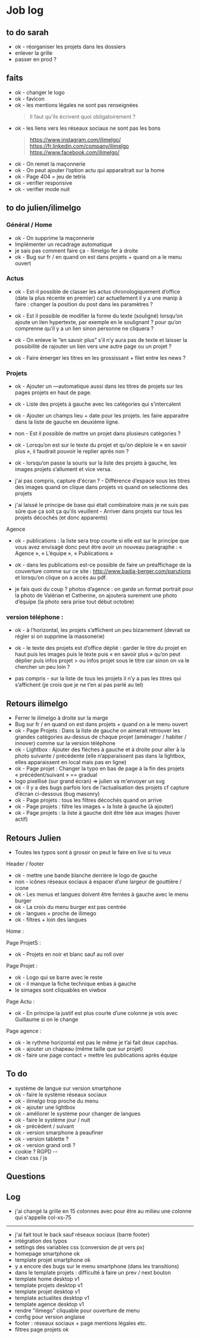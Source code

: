# Job log

## to do sarah
- ok - réorganiser les projets dans les dossiers
- enlever la grille
- passer en prod ?

## faits
- ok - changer le logo 
- ok - favicon 
- ok - les mentions légales ne sont pas renseignées 
  > Il faut qu’ils écrivent quoi obligatoirement ?
- ok - les liens vers les réseaux sociaux ne sont pas les bons 
  > https://www.instagram.com/ilimelgo/
  > https://fr.linkedin.com/company/ilimelgo 
  > https://www.facebook.com/ilimelgo/
- ok - On remet la maçonnerie
- ok - On peut ajouter l’option actu qui apparaitrait sur la home
- ok - Page 404 = jeu de tetris 
- ok - verifier responsive
- ok - verifier mode nuit

## to do julien/ilimelgo 

### Général / Home

- ok - On supprime la maçonnerie
- Implémenter un recadrage automatique 
- je sais pas comment faire ça - Ilimelgo fer à droite
- ok - Bug sur fr / en quand on est dans projets + quand on a le menu ouvert 

### Actus

- ok - Est-il possible de classer les actus chronologiquement d’office (date la plus récente en premier) car actuellement il y a une manip à faire : changer la position du post dans les paramètres ?

- ok - Est il possible de modifier la forme du texte (souligné) lorsqu’on ajoute un lien hypertexte, par exemple en le soulignant ? pour qu’on comprenne qu’il y a un lien sinon personne ne cliquera ?

- ok - On enleve le “en savoir plus” s’il n’y aura pas de texte et laisser la possibilité de rajouter un lien vers une autre page ou un projet ? 

- ok - Faire émerger les titres en les grossissant + filet entre les news ?


### Projets

- ok - Ajouter un —automatique aussi dans les titres de projets sur les pages projets en haut de page.

- ok - Liste des projets à gauche avec les catégories qui s'intercalent

- ok - Ajouter un champs lieu + date pour les projets. les faire apparaitre dans la liste de gauche en deuxième ligne.

- non - Est il possible de mettre un projet dans plusieurs catégories ?

- ok - Lorsqu’on est sur le texte du projet et qu’on déploie le « en savoir plus », il faudrait pouvoir le replier après non ? 

- ok - lorsqu’on passe la souris sur la liste des projets à gauche, les images projets s’allument et vice versa.

- j'ai pas compris, capture d'écran ? - Différence d’espace sous les titres des images quand on clique dans projets vs quand on selectionne des projets

- j'ai laissé le principe de base qui était combinatoire mais je ne suis pas sûre que ça soit ça qu'ils veuillent - Arriver dans projets sur tous les projets décochés (et donc apparents)


Agence

- ok - publications : la liste sera trop courte si elle est sur le principe que vous avez envisagé donc peut être avoir un nouveau paragraphe : « Agence », « L’équipe », « Publications »

- ok - dans les publications est-ce possible de faire un préaffichage de la couverture comme sur ce site : http://www.badia-berger.com/parutions
et lorsqu’on clique on a accès au pdf.

- je fais quoi du coup ? photos d’agence : on garde un format portrait pour la photo de Valérian et Catherine, on ajoutera surement une photo d’équipe (la photo sera prise tout début octobre)


### version téléphone :

- ok - à l’horizontal, les projets s’affichent un peu bizarrement (devrait se régler si on supprime la massonerie)

- ok - le texte des projets est d’office déplié : garder le titre du projet en haut puis les images puis le texte puis « en savoir plus » qu’on peut déplier puis infos projet > ou infos projet sous le titre car sinon on va le chercher un peu loin ?

- pas compris - sur la liste de tous les projets il n’y a pas les titres qui s’affichent (je crois que je ne t’en ai pas parlé au tel)

## Retours ilimelgo
- Ferrer le ilimelgo à droite sur la marge 
- Bug sur fr / en quand on est dans projets + quand on a le menu ouvert 
- ok - Page Projets : Dans la liste de gauche on aimerait retrouver les grandes catégories au-dessus de chaque projet (aménager / habiter / innover) comme sur la version téléphone
- ok - Lightbox : Ajouter des flèches à gauche et à droite pour aller à la photo suivante / précédente (elle n’apparaissent pas dans la lightbox, elles apparaissent en local mais pas en ligne)
- ok - Page projet : Changer la typo en bas de page à la fin des projets « précédent/suivant » == gradual 
- logo pixellisé (sur grand écran) => julien va m'envoyer un svg
- ok - Il y a des bugs parfois lors de l’actualisation des projets cf capture d’écran ci-dessous (bug masonry)
- ok - Page projets : tous les filtres décochés quand on arrive 
- ok - Page projets : filtre les images + la liste à gauche (à ajouter)
- ok - Page projets : la liste à gauche doit être liée aux images (hover actif)


## Retours Julien 
- Toutes les typos sont à grossir on peut le faire en live si tu veux

Header / footer
- ok - mettre une bande blanche derrière le logo de gauche
- non - icônes réseaux sociaux à espacer d’une largeur de gouttière / icone
- ok - Les menus et langues doivent être ferrées à gauche avec le menu burger
- ok - La croix du menu burger est pas centrée
- ok - langues + proche de ilimego
- ok - filtres + loin des langues

Home : 


Page ProjetS : 
- ok - Projets en noir et blanc sauf au roll over

Page Projet :
- ok - Logo qui se barre avec le reste
- ok - il manque la fiche technique enbas à gauche
- le simages sont cliquables en viwbox


Page Actu :
- ok - En principe la justif est plus courte d’une colonne je vois avec Guillaume si on le change

Page agence :
- ok - le rythme horizontal est pas le même je t’ai fait deux capchas.
- ok - ajouter un chapeau (même taille que sur projet)
- ok - faire une page contact + mettre les publications après équipe 


## To do 
- système de langue sur version smartphone 
- ok - faire le système réseaux sociaux
- ok - ilimelgo trop proche du menu 
- ok - ajouter une lightbox
- ok - améliorer le système pour changer de langues
- ok - faire le système jour / nuit
- ok - précédent / suivant
- ok - version smarphone à peaufiner
- ok - version tablette ?
- ok - version grand ordi ?
- cookie ? RGPD -- 
- clean css / js

## Questions


## Log
- j'ai changé la grille en 15 colonnes avec pour être au milieu une colonne qui s'appelle col-xs-75

----
- j'ai fait tout le back sauf réseaux sociaux (barre footer)
- intégration des typos
- settings des variables css (conversion de pt vers px)
- homepage smartphone ok 
- template projet smartphone ok
- y a encore des bugs sur le menu smartphone (dans les transitions)
- dans le template projets : difficulté à faire un prev / next bouton
- template home desktop v1
- template projets desktop v1
- template projet desktop v1
- template actualites desktop v1
- template agence desktop v1
- rendre "ilimego" cliquable pour ouverture de menu 
- config pour version anglaise 
- footer : réseaux sociaux + page mentions légales etc.
- filtres page projets ok






